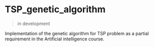 # TSP_genetic_algorithm
> in development

Implementation of the genetic algorithm for TSP problem as a partial requirement in the Artificial intelligence course.
